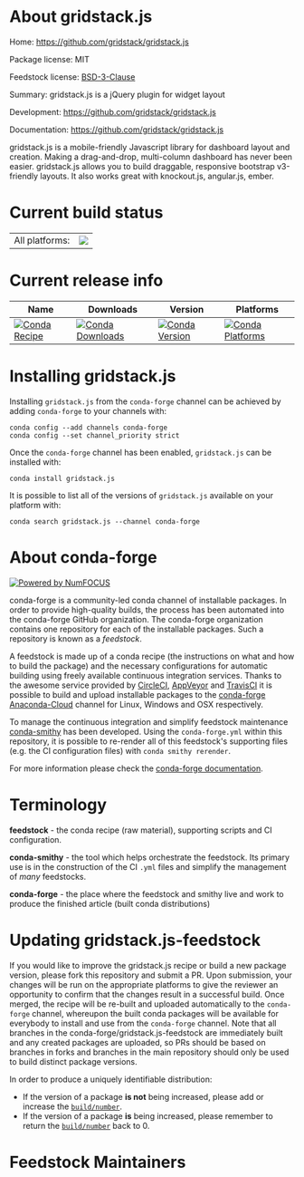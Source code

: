 About gridstack.js
==================

Home: https://github.com/gridstack/gridstack.js

Package license: MIT

Feedstock license: [BSD-3-Clause](https://github.com/conda-forge/gridstack.js-feedstock/blob/master/LICENSE.txt)

Summary: gridstack.js is a jQuery plugin for widget layout

Development: https://github.com/gridstack/gridstack.js

Documentation: https://github.com/gridstack/gridstack.js

gridstack.js is a mobile-friendly Javascript library for dashboard layout and
creation. Making a drag-and-drop, multi-column dashboard has never been easier.
gridstack.js allows you to build draggable, responsive bootstrap v3-friendly
layouts. It also works great with knockout.js, angular.js, ember.


Current build status
====================


<table><tr><td>All platforms:</td>
    <td>
      <a href="https://dev.azure.com/conda-forge/feedstock-builds/_build/latest?definitionId=2970&branchName=master">
        <img src="https://dev.azure.com/conda-forge/feedstock-builds/_apis/build/status/gridstack.js-feedstock?branchName=master">
      </a>
    </td>
  </tr>
</table>

Current release info
====================

| Name | Downloads | Version | Platforms |
| --- | --- | --- | --- |
| [![Conda Recipe](https://img.shields.io/badge/recipe-gridstack.js-green.svg)](https://anaconda.org/conda-forge/gridstack.js) | [![Conda Downloads](https://img.shields.io/conda/dn/conda-forge/gridstack.js.svg)](https://anaconda.org/conda-forge/gridstack.js) | [![Conda Version](https://img.shields.io/conda/vn/conda-forge/gridstack.js.svg)](https://anaconda.org/conda-forge/gridstack.js) | [![Conda Platforms](https://img.shields.io/conda/pn/conda-forge/gridstack.js.svg)](https://anaconda.org/conda-forge/gridstack.js) |

Installing gridstack.js
=======================

Installing `gridstack.js` from the `conda-forge` channel can be achieved by adding `conda-forge` to your channels with:

```
conda config --add channels conda-forge
conda config --set channel_priority strict
```

Once the `conda-forge` channel has been enabled, `gridstack.js` can be installed with:

```
conda install gridstack.js
```

It is possible to list all of the versions of `gridstack.js` available on your platform with:

```
conda search gridstack.js --channel conda-forge
```


About conda-forge
=================

[![Powered by
NumFOCUS](https://img.shields.io/badge/powered%20by-NumFOCUS-orange.svg?style=flat&colorA=E1523D&colorB=007D8A)](https://numfocus.org)

conda-forge is a community-led conda channel of installable packages.
In order to provide high-quality builds, the process has been automated into the
conda-forge GitHub organization. The conda-forge organization contains one repository
for each of the installable packages. Such a repository is known as a *feedstock*.

A feedstock is made up of a conda recipe (the instructions on what and how to build
the package) and the necessary configurations for automatic building using freely
available continuous integration services. Thanks to the awesome service provided by
[CircleCI](https://circleci.com/), [AppVeyor](https://www.appveyor.com/)
and [TravisCI](https://travis-ci.com/) it is possible to build and upload installable
packages to the [conda-forge](https://anaconda.org/conda-forge)
[Anaconda-Cloud](https://anaconda.org/) channel for Linux, Windows and OSX respectively.

To manage the continuous integration and simplify feedstock maintenance
[conda-smithy](https://github.com/conda-forge/conda-smithy) has been developed.
Using the ``conda-forge.yml`` within this repository, it is possible to re-render all of
this feedstock's supporting files (e.g. the CI configuration files) with ``conda smithy rerender``.

For more information please check the [conda-forge documentation](https://conda-forge.org/docs/).

Terminology
===========

**feedstock** - the conda recipe (raw material), supporting scripts and CI configuration.

**conda-smithy** - the tool which helps orchestrate the feedstock.
                   Its primary use is in the construction of the CI ``.yml`` files
                   and simplify the management of *many* feedstocks.

**conda-forge** - the place where the feedstock and smithy live and work to
                  produce the finished article (built conda distributions)


Updating gridstack.js-feedstock
===============================

If you would like to improve the gridstack.js recipe or build a new
package version, please fork this repository and submit a PR. Upon submission,
your changes will be run on the appropriate platforms to give the reviewer an
opportunity to confirm that the changes result in a successful build. Once
merged, the recipe will be re-built and uploaded automatically to the
`conda-forge` channel, whereupon the built conda packages will be available for
everybody to install and use from the `conda-forge` channel.
Note that all branches in the conda-forge/gridstack.js-feedstock are
immediately built and any created packages are uploaded, so PRs should be based
on branches in forks and branches in the main repository should only be used to
build distinct package versions.

In order to produce a uniquely identifiable distribution:
 * If the version of a package **is not** being increased, please add or increase
   the [``build/number``](https://docs.conda.io/projects/conda-build/en/latest/resources/define-metadata.html#build-number-and-string).
 * If the version of a package **is** being increased, please remember to return
   the [``build/number``](https://docs.conda.io/projects/conda-build/en/latest/resources/define-metadata.html#build-number-and-string)
   back to 0.

Feedstock Maintainers
=====================



